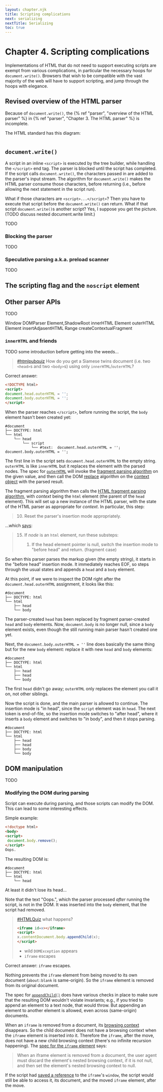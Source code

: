 ```yaml
---
layout: chapter.njk
title: Scripting complications
next: serializing
nextTitle: Serializing
toc: true
---
```

# Chapter 4. Scripting complications

Implementations of HTML that do not need to support executing scripts are exempt from various complications, in particular the necessary hoops for `document.write()`. Browsers that wish to be compatible with the vast majority of the web will have to support scripting, and jump through the hoops with elegance.

## Revised overview of the HTML parser

Because of `document.write()`, the  {% ref "parser", "overview of the HTML parser" %} in {% ref "parser", "Chapter 3. The HTML parser" %} is incomplete.

The HTML standard has this diagram:

![]()

## `document.write()`

A script in an inline `<script>` is executed by the tree builder, while handling the `</script>` end tag. The parser is blocked until the script has completed. If the script calls `document.write()`, the characters passed in are added to the parser's input stream. The algorithm for `document.write()` makes the HTML parser consume those characters, before returning (i.e., before allowing the next statement in the script run).

What if those characters are `<script>...</script>`? Then you have to execute that script before the `document.write()` can return. What if that script `document.write()`s another script? Yes, I suppose you get the picture. (TODO discuss nested document.write limit.)

TODO

### Blocking the parser

TODO

### Speculative parsing a.k.a. preload scanner

TODO

## The scripting flag and the `noscript` element

## Other parser APIs

TODO

Window DOMParser
Element,ShadowRoot innerHTML
Element outerHTML
Element insertAdjasentHTML
Range createContextualFragment


### `innerHTML` and friends

TODO some introduction before getting into the weeds...

> [\#htmlpubquiz](https://x.com/zcorpan/status/207345250744803328) How do you get a Siamese twins document (i.e. two `<head>`s and two `<body>`s) using only `innerHTML`/`outerHTML`?

Correct answer:

```html
<!DOCTYPE html>
<script>
document.head.outerHTML = '';
document.body.outerHTML = '';
</script>
```

When the parser reaches `</script>`, before running the script, the `body` element hasn't been created yet:

```dom-tree
#document
├── DOCTYPE: html
└── html
    └── head
        └── script
            └── #text:  document.head.outerHTML = ''; document.body.outerHTML = '';
```

The first line in the script sets `document.head.outerHTML` to the empty string. `outerHTML` is like `innerHTML` but it replaces the element with the parsed nodes. The spec for [`outerHTML`](https://w3c.github.io/DOM-Parsing/#dom-element-outerhtml) will invoke the [fragment parsing algorithm](https://w3c.github.io/DOM-Parsing/#dfn-fragment-parsing-algorithm) on the given value, and then call the DOM [replace](https://dom.spec.whatwg.org/#concept-node-replace) algorithm on the [context object](https://dom.spec.whatwg.org/#context-object) with the parsed result.

The fragment parsing algorithm then calls the [HTML fragment parsing algorithm](https://html.spec.whatwg.org/multipage/parsing.html#html-fragment-parsing-algorithm), with *context* being the `html` element (the parent of the `head` element). This will set up a new instance of the HTML parser, with the state of the HTML parser as appropriate for *context*. In particular, this step:

> 10. Reset the parser's insertion mode appropriately.

...which [says](https://html.spec.whatwg.org/multipage/parsing.html#reset-the-insertion-mode-appropriately):

> 15. If *node* is an `html` element, run these substeps:
>
>     1. If the head element pointer is null, switch the insertion mode to "before head" and return. (fragment case)

So when this parser parses the markup given (the empty string), it starts in the "before head" insertion mode. It immediately reaches EOF, so steps through the usual states and appends a `head` and a `body` element.

At this point, if we were to inspect the DOM right after the `document.head.outerHTML` assignment, it looks like this:

```dom-tree
#document
├── DOCTYPE: html
└── html
    ├── head
    └── body
```

The parser-created `head` has been replaced by fragment parser-created `head` and `body` elements. Now, `document.body` is no longer null, since a `body` element exists, even though the still running main parser hasn't created one yet.

Next, the `document.body.outerHTML = ''` line does basically the same thing but for the new `body` element: replace it with new `head` and `body` elements:

```dom-tree
#document
├── DOCTYPE: html
└── html
    ├── head
    ├── head
    └── body
```

The first `head` didn't go away; `outerHTML` only replaces the element you call it on, not other siblings.

Now the script is done, and the main parser is allowed to continue. The insertion mode is "in head", since the `script` element was in `head`. The next token is end-of-file, so the insertion mode switches to "after head", where it inserts a `body` element and switches to "in body", and then it stops parsing.

```dom-tree
#document
├── DOCTYPE: html
└── html
    ├── head
    ├── head
    ├── body
    └── body
```


## DOM manipulation

TODO

### Modifying the DOM during parsing

Script can execute during parsing, and those scripts can modify the DOM. This can lead to some interesting effects.

Simple example:

```html
<!doctype html>
<body>
<script>
 document.body.remove();
</script>
Oops.
```

The resulting DOM is:

```dom-tree
#document
├── DOCTYPE: html
└── html
    └── head
```

At least it didn't lose its head...

Note that the text "Oops.", which the parser processed *after* running the script, is not in the DOM. It was inserted into the `body` element, that the script had removed.

> [\#HTMLQuiz](https://x.com/zcorpan/status/775616491379187712) what happens?
> ```html
> <iframe id=x></iframe>
> <script>
> x.contentDocument.body.appendChild(x);
> </script>
> ```
>
> * wild `DOMException` appears
> * `iframe` escapes

Correct answer: `iframe` escapes.

Nothing prevents the `iframe` element from being moved to its own document (`about:blank` is same-origin). So the `iframe` element is removed from its original document.

The spec for [`appendChild()`](https://dom.spec.whatwg.org/#dom-node-appendchild) does have various checks in place to make sure that the resulting DOM wouldn't violate invariants; e.g., if you tried to append an element to a text node, that would throw. But appending an element to another element is allowed, even across (same-origin) documents.

When an `iframe` is removed from a document, its [browsing context](https://html.spec.whatwg.org/multipage/browsers.html#windows) disappears. So the child document does not have a browsing context when the `iframe` element is inserted into it. Therefore the `iframe`, after the move, does not have a new child browsing context (there's no infinite recursion happening). The [spec for the `iframe` element](https://html.spec.whatwg.org/multipage/embedded-content.html#the-iframe-element
) says:

> When an iframe element is removed from a document, the user agent must discard the element's nested browsing context, if it is not null, and then set the element's nested browsing context to null.

If the script had [saved a reference](http://software.hixie.ch/utilities/js/live-dom-viewer/saved/4461) to the `iframe`'s `window`, the script would still be able to access it, its document, and the moved `iframe` element, after the move.

